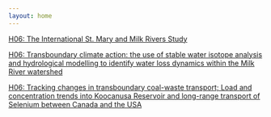 ```yaml
---
layout: home
---
```



[H06: The International St. Mary and Milk Rivers Study](H06_Pietr_TheInter)

[H06: Transboundary climate action: the use of stable water isotope analysis and hydrological modelling to identify water loss dynamics within the Milk River watershed](H06_Lyse0_Transbou)

[H06: Tracking changes in transboundary coal-waste transport; Load and concentration trends into Koocanusa Reservoir and long-range transport of Selenium between Canada and the USA](H06_Storb_Tracking)

